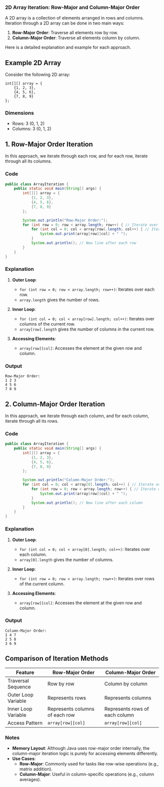 ### 2D Array Iteration: Row-Major and Column-Major Order

A 2D array is a collection of elements arranged in rows and columns. Iteration through a 2D array can be done in two main ways:

1. **Row-Major Order**: Traverse all elements row by row.
2. **Column-Major Order**: Traverse all elements column by column.

Here is a detailed explanation and example for each approach.

## Example 2D Array

Consider the following 2D array:

```
int[][] array = {
    {1, 2, 3},
    {4, 5, 6},
    {7, 8, 9}
};
```

### Dimensions
- Rows: 3 (0, 1, 2)
- Columns: 3 (0, 1, 2)

## 1. Row-Major Order Iteration
In this approach, we iterate through each row, and for each row, iterate through all its columns.

### Code
```java
public class ArrayIteration {
    public static void main(String[] args) {
        int[][] array = {
            {1, 2, 3},
            {4, 5, 6},
            {7, 8, 9}
        };

        System.out.println("Row-Major Order:");
        for (int row = 0; row < array.length; row++) { // Iterate over rows
            for (int col = 0; col < array[row].length; col++) { // Iterate over columns of the current row
                System.out.print(array[row][col] + " ");
            }
            System.out.println(); // New line after each row
        }
    }
}
```

### Explanation
1. **Outer Loop**:
    - `for (int row = 0; row < array.length; row++)`: Iterates over each row.
    - `array.length` gives the number of rows.

2. **Inner Loop**:
    - `for (int col = 0; col < array[row].length; col++)`: Iterates over columns of the current row.
    - `array[row].length` gives the number of columns in the current row.

3. **Accessing Elements**:
    - `array[row][col]`: Accesses the element at the given row and column.

### Output
```
Row-Major Order:
1 2 3 
4 5 6 
7 8 9 
```

## 2. Column-Major Order Iteration
In this approach, we iterate through each column, and for each column, iterate through all its rows.

### Code
```java
public class ArrayIteration {
    public static void main(String[] args) {
        int[][] array = {
            {1, 2, 3},
            {4, 5, 6},
            {7, 8, 9}
        };

        System.out.println("Column-Major Order:");
        for (int col = 0; col < array[0].length; col++) { // Iterate over columns
            for (int row = 0; row < array.length; row++) { // Iterate over rows of the current column
                System.out.print(array[row][col] + " ");
            }
            System.out.println(); // New line after each column
        }
    }
}
```

### Explanation
1. **Outer Loop**:
    - `for (int col = 0; col < array[0].length; col++)`: Iterates over each column.
    - `array[0].length` gives the number of columns.

2. **Inner Loop**:
    - `for (int row = 0; row < array.length; row++)`: Iterates over rows of the current column.

3. **Accessing Elements**:
    - `array[row][col]`: Accesses the element at the given row and column.

### Output
```
Column-Major Order:
1 4 7 
2 5 8 
3 6 9 
```

## Comparison of Iteration Methods

| Feature             | Row-Major Order                  | Column-Major Order                   |
|---------------------|----------------------------------|--------------------------------------|
| Traversal Sequence  | Row by row                       | Column by column                     |
| Outer Loop Variable | Represents rows                  | Represents columns                   |
| Inner Loop Variable | Represents columns of each row   | Represents rows of each column       |
| Access Pattern      | `array[row][col]`                | `array[row][col]`                    |

### Notes
- **Memory Layout**: Although Java uses row-major order internally, the column-major iteration logic is purely for accessing elements differently.
- **Use Cases**:
    - **Row-Major**: Commonly used for tasks like row-wise operations (e.g., matrix addition).
    - **Column-Major**: Useful in column-specific operations (e.g., column averages).